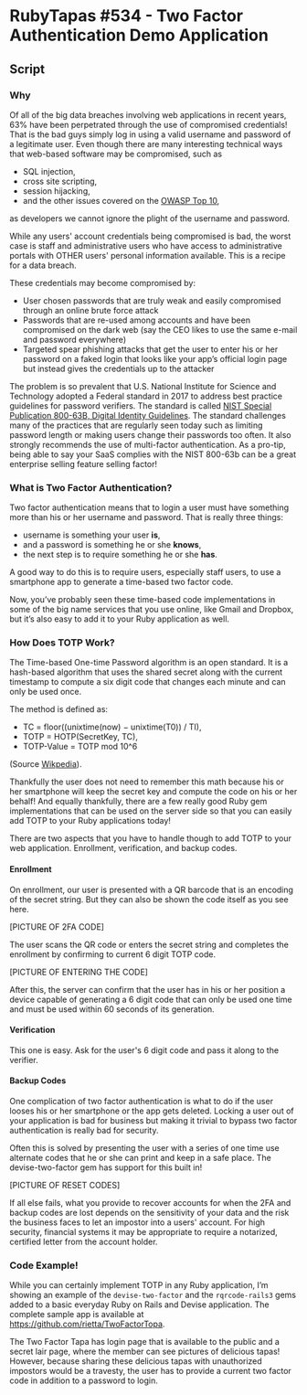 # RubyTapas #534 - Two Factor Authentication Demo Application

## Script

### Why
Of all of the big data breaches involving web applications in recent years, 63% have been perpetrated through the use of compromised credentials! That is the bad guys simply log in using a valid username and password of a legitimate user. Even though there are many interesting technical ways that web-based software may be compromised, such as
- SQL injection,
- cross site scripting,
- session hijacking,
- and the other issues covered on the [OWASP Top 10](https://www.owasp.org/index.php/Category:OWASP_Top_Ten_Project),

as developers we cannot ignore the plight of the username and password.

While any users' account credentials being compromised is bad, the worst case is staff and administrative users who have access to administrative portals with OTHER users' personal information available. This is a recipe for a data breach.

These credentials may become compromised by:
- User chosen passwords that are truly weak and easily compromised through an online brute force attack
- Passwords that are re-used among accounts and have been compromised on the dark web (say the CEO likes to use the same e-mail and password everywhere)
- Targeted spear phishing attacks that get the user to enter his or her password on a faked login that looks like your app’s official login page but instead gives the credentials up to the attacker

The problem is so prevalent that U.S. National Institute for Science and Technology adopted a Federal standard in 2017 to address best practice guidelines for password verifiers. The standard is called [NIST Special Publication 800-63B, Digital Identity Guidelines](https://pages.nist.gov/800-63-3/sp800-63b.html). The standard challenges many of the practices that are regularly seen today such as limiting password length or making users change their passwords too often. It also strongly recommends the use of multi-factor authentication. As a pro-tip, being able to say your SaaS complies with the NIST 800-63b can be a great enterprise selling feature selling factor!

### What is Two Factor Authentication?

Two factor authentication means that to login a user must have something more than his or her username and password. That is really three things:
- username is something your user **is**,
- and a password is something he or she **knows**,
- the next step is to require something he or she **has**.

A good way to do this is to require users, especially staff users, to use a smartphone app to generate a time-based two factor code.

Now, you’ve probably seen these time-based code implementations in some of the big name services that you use online, like Gmail and Dropbox, but it’s also easy to add it to your Ruby application as well.

### How Does TOTP Work?
The Time-based One-time Password algorithm is an open standard. It is a hash-based algorithm that uses the shared secret along with the current timestamp to compute a six digit code that changes each minute and can only be used once.  

The method is defined as:

- TC = floor((unixtime(now) − unixtime(T0)) / TI),
- TOTP = HOTP(SecretKey, TC),
- TOTP-Value = TOTP mod 10^6

(Source [Wikpedia](https://en.wikipedia.org/wiki/Time-based_One-time_Password_algorithm)).

Thankfully the user does not need to remember this math because his or her smartphone will keep the secret key and compute the code on his or her behalf! And equally thankfully, there are a few really good Ruby gem implementations that can be used on the server side so that you can easily add TOTP to your Ruby applications today!

There are two aspects that you have to handle though to add TOTP to your web application. Enrollment, verification, and backup codes.

#### Enrollment

On enrollment, our user is presented with a QR barcode that is an encoding of the secret string. But they can also be shown the code itself as you see here.

[PICTURE OF 2FA CODE]

The user scans the QR code or enters the secret string and completes the enrollment by confirming to current 6 digit TOTP code.  

[PICTURE OF ENTERING THE CODE]

After this, the server can confirm that the user has in his or her position a device capable of generating a 6 digit code that can only be used one time and must be used within 60 seconds of its generation.

#### Verification

This one is easy. Ask for the user's 6 digit code and pass it along to the verifier.

#### Backup Codes

One complication of two factor authentication is what to do if the user looses his or her smartphone or the app gets deleted. Locking a user out of your application is bad for business but making it trivial to bypass two factor authentication is really bad for security.

Often this is solved by presenting the user with a series of one time use alternate codes that he or she can print and keep in a safe place. The devise-two-factor gem has support for this built in!

[PICTURE OF RESET CODES]

If all else fails, what you provide to recover accounts for when the 2FA and backup codes are lost depends on the sensitivity of your data and the risk the business faces to let an impostor into a users' account. For high security, financial systems it may be appropriate to require a notarized, certified letter from the account holder.

### Code Example!
While you can certainly implement TOTP in any Ruby application, I’m showing an example of the `devise-two-factor` and the `rqrcode-rails3` gems added to a basic everyday Ruby on Rails and Devise application. The complete sample app is available at https://github.com/rietta/TwoFactorTopa.

The Two Factor Tapa has login page that is available to the public and a secret lair page, where the member can see pictures of delicious tapas! However, because sharing these delicious tapas with unauthorized impostors would be a travesty, the user has to provide a current two factor code in addition to a password to login.
